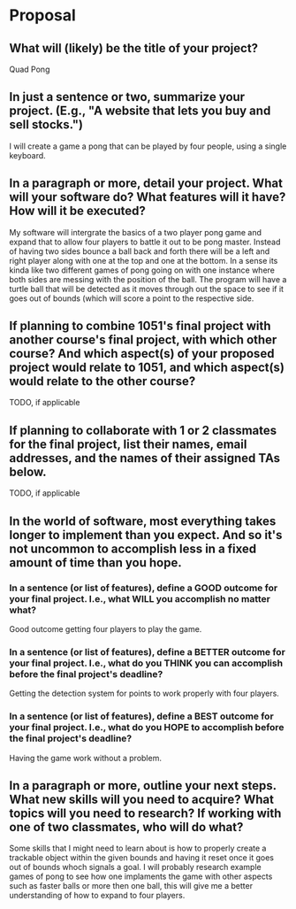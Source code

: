 # Proposal

## What will (likely) be the title of your project?

Quad Pong

## In just a sentence or two, summarize your project. (E.g., "A website that lets you buy and sell stocks.")

I will create a game a pong that can be played by four people, using a single keyboard.

## In a paragraph or more, detail your project. What will your software do? What features will it have? How will it be executed?

My software will intergrate the basics of a two player pong game and expand that to allow four players to battle it out to be pong master. Instead of having two sides bounce a ball back and forth there will be a left and right player along with one at the top and one at the bottom. In a sense its kinda like two different games of pong going on with one instance where both sides are messing with the position of the ball. The program will have a turtle ball that will be detected as it moves through out the space to see if it goes out of bounds (which will score a point to the respective side.

## If planning to combine 1051's final project with another course's final project, with which other course? And which aspect(s) of your proposed project would relate to 1051, and which aspect(s) would relate to the other course?

TODO, if applicable

## If planning to collaborate with 1 or 2 classmates for the final project, list their names, email addresses, and the names of their assigned TAs below.

TODO, if applicable

## In the world of software, most everything takes longer to implement than you expect. And so it's not uncommon to accomplish less in a fixed amount of time than you hope.

### In a sentence (or list of features), define a GOOD outcome for your final project. I.e., what WILL you accomplish no matter what?

Good outcome getting four players to play the game.

### In a sentence (or list of features), define a BETTER outcome for your final project. I.e., what do you THINK you can accomplish before the final project's deadline?

Getting the detection system for points to work properly with four players.

### In a sentence (or list of features), define a BEST outcome for your final project. I.e., what do you HOPE to accomplish before the final project's deadline?

Having the game work without a problem.

## In a paragraph or more, outline your next steps. What new skills will you need to acquire? What topics will you need to research? If working with one of two classmates, who will do what?

Some skills that I might need to learn about is how to properly create a trackable object within the given bounds and having it reset once it goes out of bounds whoch signals a goal. I will probably research example games of pong to see how one implaments the game with other aspects such as faster balls or more then one ball, this will give me a better understanding of how to expand to four players.
